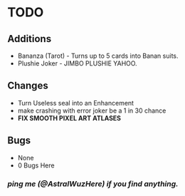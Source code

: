 # TODO

## Additions

- Bananza (Tarot) - Turns up to 5 cards into Banan suits.
- Plushie Joker - JIMBO PLUSHIE YAHOO.

## Changes

- Turn Useless seal into an Enhancement
- make crashing with error joker be a 1 in 30 chance
- **FIX SMOOTH PIXEL ART ATLASES**

## Bugs

- None
- 0 Bugs Here

### *ping me (@AstralWuzHere) if you find anything.*

